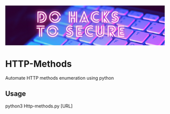 ![img](https://github.com/thevillagehacker/thevillagehacker/blob/master/Do%20Hacks%20to%20Secure.png)
# HTTP-Methods
Automate HTTP methods enumeration using python

## Usage
python3 Http-methods.py [URL]
